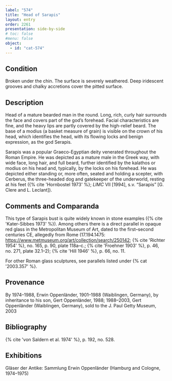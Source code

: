 ```yaml
---
label: "574"
title: "Head of Sarapis"
layout: entry
order: 2261
presentation: side-by-side
# toc: false
#menu: false 
object:
  - id: "cat-574"
---
```


## Condition

Broken under the chin. The surface is severely weathered. Deep iridescent grooves and chalky accretions cover the pitted surface.

## Description

Head of a mature bearded man in the round. Long, rich, curly hair surrounds the face and covers part of the god’s forehead. Facial characteristics are fine, and the heavy lips are partly covered by the high-relief beard. The base of a modius (a basket measure of grain) is visible on the crown of his head, which identifies the head, with its flowing locks and benign expression, as the god Serapis.

Sarapis was a popular Graeco-Egyptian deity venerated throughout the Roman Empire. He was depicted as a mature male in the Greek way, with wide face, long hair, and full beard, further identified by the kalathos or modius on his head and, typically, by the locks on his forehead. He was depicted either standing or, more often, seated and holding a scepter, with Cerberus, the three-headed dog and gatekeeper of the underworld, resting at his feet ({% cite 'Hornbostel 1973' %}; *LIMC* VII [1994], s.v. “Sarapis” [G. Clere and L. Leclant]).

## Comments and Comparanda

This type of Sarapis bust is quite widely known in stone examples ({% cite 'Kater-Sibbes 1973' %}). Among others there is a direct parallel in opaque red glass in the Metropolitan Museum of Art, dated to the first–second centuries CE, allegedly from Rome (17.194.1475: <https://www.metmuseum.org/art/collection/search/250142>; {% cite 'Richter 1954' %}, no. 165, p. 90, plate 118a–c.; {% cite 'Froehner 1903' %}, p. 46, no. 271, plate 32.1–2); {% cite 'Hill 1946' %}, p. 66, no. 11.

For other Roman glass sculptures, see parallels listed under {% cat '2003.357' %}.

## Provenance

By 1974–1988, Erwin Oppenländer, 1901–1988 (Waiblingen, Germany), by inheritance to his son, Gert Oppenländer, 1988; 1988–2003, Gert Oppenländer (Waiblingen, Germany), sold to the J. Paul Getty Museum, 2003

## Bibliography

{% cite 'von Saldern et al. 1974' %}, p. 192, no. 528.

## Exhibitions

Gläser der Antike: Sammlung Erwin Oppenländer (Hamburg and Cologne, 1974–1975)